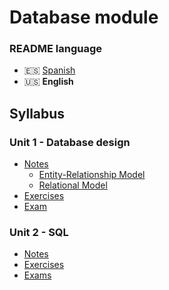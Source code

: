# Database module

### README language
- 🇪🇸 [Spanish](./README.md)
- 🇺🇸 **English**

## Syllabus
### Unit 1 - Database design
- [Notes](./Unidad1-Diseño%20de%20bases%20de%20datos/Apuntes/)
    - [Entity-Relationship Model](./Unidad1-Diseño%20de%20bases%20de%20datos/Apuntes/Unidad1-Modelo%20entidad-relación/)
    - [Relational Model](./Unidad1-Diseño%20de%20bases%20de%20datos/Apuntes/Unidad2-Modelo%20relacional/)
- [Exercises](./Unidad1-Diseño%20de%20bases%20de%20datos/Ejercicios/)
- [Exam](./Unidad1-Diseño%20de%20bases%20de%20datos/Examen/)
### Unit 2 - SQL
- [Notes](./Unidad2-SQL/Apuntes/)
- [Exercises](./Unidad2-SQL/Ejercicios/)
- [Exams](./Unidad2-SQL/Examenes/)
